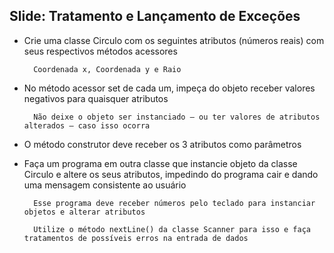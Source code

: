 ## Slide: Tratamento e Lançamento de Exceções

* Crie uma classe Circulo com os seguintes atributos (números reais) com seus respectivos métodos acessores

        Coordenada x, Coordenada y e Raio

* No método acessor set de cada um, impeça do objeto receber valores negativos para quaisquer atributos

        Não deixe o objeto ser instanciado – ou ter valores de atributos alterados – caso isso ocorra

* O método construtor deve receber os 3 atributos como parâmetros

* Faça um programa em outra classe que instancie objeto da classe Circulo e altere os seus atributos, impedindo do programa cair e dando uma mensagem consistente ao usuário

        Esse programa deve receber números pelo teclado para instanciar objetos e alterar atributos

        Utilize o método nextLine() da classe Scanner para isso e faça tratamentos de possíveis erros na entrada de dados
